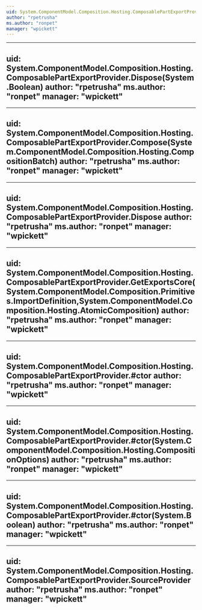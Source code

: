 ```yaml
---
uid: System.ComponentModel.Composition.Hosting.ComposablePartExportProvider
author: "rpetrusha"
ms.author: "ronpet"
manager: "wpickett"
---
```


---
uid: System.ComponentModel.Composition.Hosting.ComposablePartExportProvider.Dispose(System.Boolean)
author: "rpetrusha"
ms.author: "ronpet"
manager: "wpickett"
---

---
uid: System.ComponentModel.Composition.Hosting.ComposablePartExportProvider.Compose(System.ComponentModel.Composition.Hosting.CompositionBatch)
author: "rpetrusha"
ms.author: "ronpet"
manager: "wpickett"
---

---
uid: System.ComponentModel.Composition.Hosting.ComposablePartExportProvider.Dispose
author: "rpetrusha"
ms.author: "ronpet"
manager: "wpickett"
---

---
uid: System.ComponentModel.Composition.Hosting.ComposablePartExportProvider.GetExportsCore(System.ComponentModel.Composition.Primitives.ImportDefinition,System.ComponentModel.Composition.Hosting.AtomicComposition)
author: "rpetrusha"
ms.author: "ronpet"
manager: "wpickett"
---

---
uid: System.ComponentModel.Composition.Hosting.ComposablePartExportProvider.#ctor
author: "rpetrusha"
ms.author: "ronpet"
manager: "wpickett"
---

---
uid: System.ComponentModel.Composition.Hosting.ComposablePartExportProvider.#ctor(System.ComponentModel.Composition.Hosting.CompositionOptions)
author: "rpetrusha"
ms.author: "ronpet"
manager: "wpickett"
---

---
uid: System.ComponentModel.Composition.Hosting.ComposablePartExportProvider.#ctor(System.Boolean)
author: "rpetrusha"
ms.author: "ronpet"
manager: "wpickett"
---

---
uid: System.ComponentModel.Composition.Hosting.ComposablePartExportProvider.SourceProvider
author: "rpetrusha"
ms.author: "ronpet"
manager: "wpickett"
---
